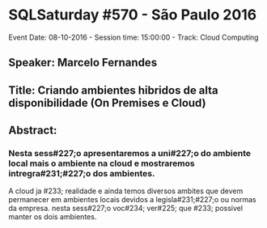 # SQLSaturday #570 - São Paulo 2016
Event Date: 08-10-2016 - Session time: 15:00:00 - Track: Cloud Computing
## Speaker: Marcelo Fernandes
## Title: Criando ambientes hibridos de alta disponibilidade (On Premises e Cloud)
## Abstract:
### Nesta sess#227;o apresentaremos a uni#227;o do ambiente local mais o ambiente na cloud e mostraremos  intregra#231;#227;o dos ambientes.
A cloud ja #233; realidade e ainda temos diversos ambites que devem permanecer em ambientes locais devidos a legisla#231;#227;o ou normas da empresa. nesta sess#227;o voc#234; ver#225; que #233; possivel manter os dois ambientes.
